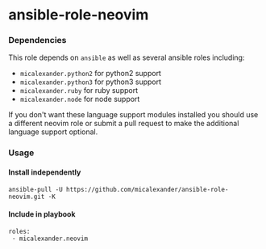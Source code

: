 # ansible-role-neovim

### Dependencies

This role depends on `ansible` as well as several ansible roles including:

 - `micalexander.python2` for python2 support
 - `micalexander.python3` for python3 support
 - `micalexander.ruby` for ruby support
 - `micalexander.node` for node support

If you don't want these language support modules installed you should use a different neovim role or submit a pull request to make the additional language support optional. 

### Usage

#### Install independently
`ansible-pull -U https://github.com/micalexander/ansible-role-neovim.git -K`

#### Include in playbook
```
roles:
 - micalexander.neovim
```
